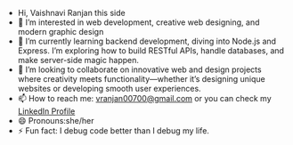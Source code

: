 - Hi, Vaishnavi Ranjan this side
- 👀 I’m interested in web development, creative web designing, and modern graphic design
- 🌱  I’m currently learning backend development, diving into Node.js and Express. I’m exploring how to build RESTful APIs, handle databases, and make server-side magic happen.
- 💞️ I’m looking to collaborate on innovative web and design projects where creativity meets functionality—whether it’s designing unique websites or developing smooth user experiences.
- 📫 How to reach me: vranjan00700@gmail.com or you can check my [LinkedIn Profile](https://www.linkedin.com/in/vaishnavi-ranjan)
- 😄 Pronouns:she/her
- ⚡ Fun fact: I debug code better than I debug my life.


